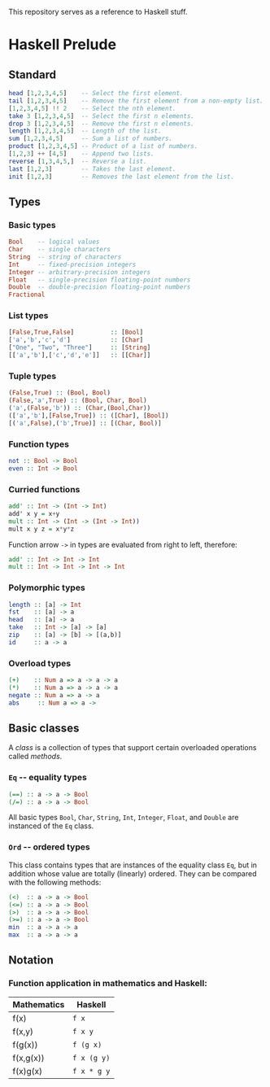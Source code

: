 This repository serves as a reference to Haskell stuff.

# Haskell Prelude

## Standard

```haskell
head [1,2,3,4,5]    -- Select the first element.
tail [1,2,3,4,5]    -- Remove the first element from a non-empty list.
[1,2,3,4,5] !! 2    -- Select the nth element.
take 3 [1,2,3,4,5]  -- Select the first n elements.
drop 3 [1,2,3,4,5]  -- Remove the first n elements.
length [1,2,3,4,5]  -- Length of the list.
sum [1,2,3,4,5]     -- Sum a list of numbers.
product [1,2,3,4,5] -- Product of a list of numbers.
[1,2,3] ++ [4,5]    -- Append two lists.
reverse [1,3,4,5,]  -- Reverse a list.
last [1,2,3]        -- Takes the last element.
init [1,2,3]        -- Removes the last element from the list.
```

## Types

### Basic types

```haskell
Bool    -- logical values
Char    -- single characters
String  -- string of characters
Int     -- fixed-precision integers
Integer -- arbitrary-precision integers
Float   -- single-precision floating-point numbers
Double  -- double-precision floating-point numbers
Fractional
```

### List types

```haskell
[False,True,False]          :: [Bool]
['a','b','c','d']           :: [Char]
["One", "Two", "Three"]     :: [String]
[['a','b'],['c','d','e']]   :: [[Char]]
```

### Tuple types

```haskell
(False,True) :: (Bool, Bool)
(False,'a',True) :: (Bool, Char, Bool)
('a',(False,'b')) :: (Char,(Bool,Char))
(['a','b'],[False,True]) :: ([Char], [Bool])
[('a',False),('b',True)] :: [(Char, Bool)]
```

### Function types

```haskell
not :: Bool -> Bool
even :: Int -> Bool
```

### Curried functions

```haskell
add' :: Int -> (Int -> Int)
add' x y = x+y
mult :: Int -> (Int -> (Int -> Int))
mult x y z = x*y*z
```

Function arrow `->` in types are evaluated from right to left, therefore:

```haskell
add' :: Int -> Int -> Int
mult :: Int -> Int -> Int -> Int
```

### Polymorphic types

```haskell
length :: [a] -> Int
fst    :: [a] -> a
head   :: [a] -> a
take   :: Int -> [a] -> [a]
zip    :: [a] -> [b] -> [(a,b)]
id     :: a -> a
```

### Overload types

```haskell
(+)    :: Num a => a -> a -> a
(*)    :: Num a => a -> a -> a
negate :: Num a => a -> a
abs     :: Num a => a ->
```

## Basic classes

A _class_ is a collection of types that support certain overloaded operations called _methods_.

### `Eq` -- equality types

```haskell
(==) :: a -> a -> Bool
(/=) :: a -> a -> Bool
```

All basic types `Bool`, `Char`, `String`, `Int`, `Integer`, `Float`, and `Double` are instanced of the `Eq` class.

### `Ord` -- ordered types

This class contains types that are instances of the equality class `Eq`, but in addition whose value are totally (linearly) ordered. They can be compared with the following methods:

```haskell
(<)  :: a -> a -> Bool
(<=) :: a -> a -> Bool
(>)  :: a -> a -> Bool
(>=) :: a -> a -> Bool
min  :: a -> a -> a
max  :: a -> a -> a
```

## Notation

### Function application in mathematics and Haskell:

|Mathematics|Haskell|
|--|--|
|f(x)|`f x`|
|f(x,y)|`f x y`|
|f(g(x))|`f (g x)`|
|f(x,g(x))|`f x (g y)`|
|f(x)g(x)|`f x * g y`|